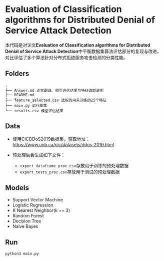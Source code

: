 # Evaluation of Classification algorithms for Distributed Denial of Service Attack Detection

本代码是对论文**Evaluation of Classification algorithms for Distributed Denial of Service Attack Detection**中平衡数据集算法评估部分的复现与改进。对比评估了多个算法针对分布式拒绝服务攻击检测的分类性能。

## Folders

```
.
├── Answer.md 论文翻译、模型评估结果与特征选取说明
├── README.md
├── feature_selected.csv 选取的用来训练的25个特征
├── main.py 运行脚本
└── results.csv 模型评估结果
```

## Data

+ 使用CICDDoS2019数据集，获取地址：https://www.unb.ca/cic/datasets/ddos-2019.html

+ 预处理后会生成如下文件：
  + `export_dataframe_proc.csv`存放用于训练的预处理数据
  + `export_tests_proc.csv`存放用于测试的预处理数据

## Models

+ Support Vector Machine
+ Logistic Regression
+ K Nearest Neighbor(k == 3)
+ Random Forest
+ Decision Tree
+ Naive Bayes

## Run

```shell
python3 main.py
```

